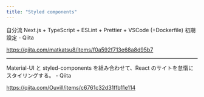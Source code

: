 ```yaml
---
title: "Styled components"
---
```


自分流 Next.js + TypeScript + ESLint + Prettier + VSCode (+Dockerfile) 初期設定 - Qiita

https://qiita.com/matkatsu8/items/f0a592f713e68a8d95b7

---

Material-UI と styled-components を組み合わせて、React のサイトを怠惰にスタイリングする。 - Qiita

https://qiita.com/Ouvill/items/c6761c32d31ffb11e114
